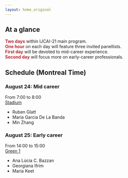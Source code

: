 ```yaml
---
layout: home_original
---
```


<style>
body {
text-align: justify}
</style>

## At a glance

<span style="color:#B8222E">**Two days**</span> within IJCAI-21 main program.\
<span style="color:#B8222E">**One hour**</span> on each day will feature three invited panellists.\
<span style="color:#B8222E">**First day**</span> will be devoted to mid-career experience.\
<span style="color:#B8222E">**Second day**</span> will focus more on early-career professionals.

## Schedule (Montreal Time)

### August 24: Mid career

<span class="text-nowrap"><i class="fa fa-clock-seven fa-fw"></i></span> From 7:00 to 8:00\
<span class="text-nowrap"><i class="fa fa-location-dot fa-fw"></i></span> [Stadium](https://ijcai-21.org/venue/)

- Ruben Glatt
- Maria Garcia De La Banda
- Min Zhang

### August 25: Early career

<span class="text-nowrap"><i class="fa fa-clock-three fa-fw"></i></span> From 14:00 to 15:00\
<span class="text-nowrap"><i class="fa fa-location-dot fa-fw"></i></span> [Green 1](https://ijcai-21.org/venue/)

- Ana Lúcia C. Bazzan
- Georgiana Ifrim
- Maria Keet


